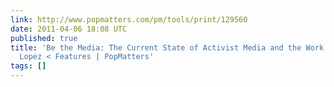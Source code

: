 ```yaml
---
link: http://www.popmatters.com/pm/tools/print/129560
date: 2011-04-06 18:08 UTC
published: true
title: 'Be the Media: The Current State of Activist Media and the Work of Franklin
  Lopez < Features | PopMatters'
tags: []
---
```



